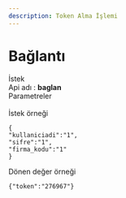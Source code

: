 ```yaml
---
description: Token Alma İşlemi
---
```


# Bağlantı

İstek\
Api adı : **baglan**\
Parametreler\
\
İstek örneği

```
{
"kullaniciadi":"1",
"sifre":"1",
"firma_kodu":"1"
}
```

Dönen değer örneği&#x20;

```
{"token":"276967"}
```

